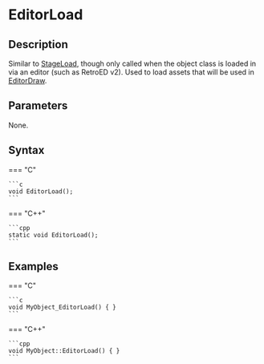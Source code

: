 # EditorLoad

## Description
Similar to [StageLoad](StageLoad.md), though only called when the object class is loaded in via an editor (such as RetroED v2). Used to load assets that will be used in [EditorDraw](EditorDraw.md).

## Parameters
None.

## Syntax
=== "C"

	```c
	void EditorLoad();
	```

=== "C++"

	```cpp
	static void EditorLoad();
	```

## Examples
=== "C"

	```c
	void MyObject_EditorLoad() { }
	```

=== "C++"

	```cpp
	void MyObject::EditorLoad() { }
	```